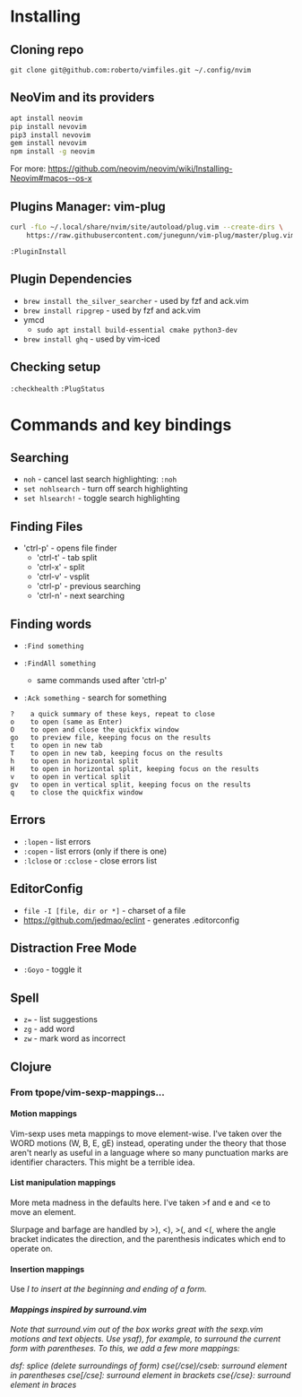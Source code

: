 # Installing

## Cloning repo

`git clone git@github.com:roberto/vimfiles.git ~/.config/nvim`

## NeoVim and its providers

```sh
apt install neovim
pip install nevovim
pip3 install nevovim
gem install nevovim
npm install -g neovim
```

For more: https://github.com/neovim/neovim/wiki/Installing-Neovim#macos--os-x

## Plugins Manager: vim-plug

```sh
curl -fLo ~/.local/share/nvim/site/autoload/plug.vim --create-dirs \
    https://raw.githubusercontent.com/junegunn/vim-plug/master/plug.vim
```

`:PluginInstall`

## Plugin Dependencies

* `brew install the_silver_searcher` - used by fzf and ack.vim
* `brew install ripgrep` - used by fzf and ack.vim
* ymcd
  * `sudo apt install build-essential cmake python3-dev`
* `brew install ghq` - used by vim-iced

## Checking setup

`:checkhealth`
`:PlugStatus`

# Commands and key bindings

## Searching

* `noh` - cancel last search highlighting: `:noh`
* `set nohlsearch` - turn off search highlighting
* `set hlsearch!` - toggle search highlighting

## Finding Files

* 'ctrl-p' - opens file finder
  * 'ctrl-t' - tab split
  * 'ctrl-x' - split
  * 'ctrl-v' - vsplit
  * 'ctrl-p' - previous searching
  * 'ctrl-n' - next searching

## Finding words

* `:Find something`
* `:FindAll something`
  * same commands used after 'ctrl-p'

* `:Ack something` - search for something

```
?    a quick summary of these keys, repeat to close
o    to open (same as Enter)
O    to open and close the quickfix window
go   to preview file, keeping focus on the results
t    to open in new tab
T    to open in new tab, keeping focus on the results
h    to open in horizontal split
H    to open in horizontal split, keeping focus on the results
v    to open in vertical split
gv   to open in vertical split, keeping focus on the results
q    to close the quickfix window
```

## Errors

* `:lopen` - list errors
* `:copen` - list errors (only if there is one)
* `:lclose` or `:cclose` - close errors list

## EditorConfig

* `file -I [file, dir or *]` - charset of a file
* https://github.com/jedmao/eclint - generates .editorconfig

##  Distraction Free Mode

* `:Goyo` - toggle it

## Spell

* `z=` - list suggestions
* `zg` - add word
* `zw` - mark word as incorrect

## Clojure

### From tpope/vim-sexp-mappings...

#### Motion mappings

Vim-sexp uses meta mappings to move element-wise. I've taken over the WORD motions (W, B, E, gE) instead, operating under the theory that those aren't nearly as useful in a language where so many punctuation marks are identifier characters. This might be a terrible idea.

#### List manipulation mappings

More meta madness in the defaults here.
I've taken >f and <f to move a form and >e and <e to move an element.

Slurpage and barfage are handled by >), <), >(, and <(,
where the angle bracket indicates the direction,
and the parenthesis indicates which end to operate on.

#### Insertion mappings

Use <I and >I to insert at the beginning and ending of a form.

#### Mappings inspired by surround.vim

Note that surround.vim out of the box works great with the sexp.vim motions and text objects. Use ysaf), for example, to surround the current form with parentheses. To this, we add a few more mappings:

dsf: splice (delete surroundings of form)
cse(/cse)/cseb: surround element in parentheses
cse[/cse]: surround element in brackets
cse{/cse}: surround element in braces
